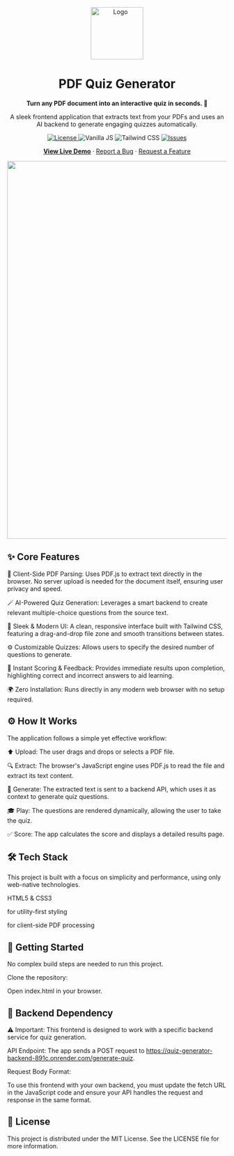 <div align="center">
<img src="" alt="Logo" width="120" />
<h1>PDF Quiz Generator</h1>
<p>
<strong>Turn any PDF document into an interactive quiz in seconds. 🚀</strong>
</p>
<p>
A sleek frontend application that extracts text from your PDFs and uses an AI backend to generate engaging quizzes automatically.
</p>

<p>
<a href="">
<img src="" alt="License">
</a>
<img src="" alt="Vanilla JS">
<img src="" alt="Tailwind CSS">
<a href="">
<img src="" alt="Issues">
</a>
</p>

<p>
<strong><a href="">View Live Demo</a></strong>
·
<a href="">Report a Bug</a>
·
<a href="">Request a Feature</a>
</p>
</div>

<div align="center">


<img width="1917" height="867" alt="image" src="https://github.com/user-attachments/assets/39ed3bca-1dfa-4434-91ef-0de8427fcbac" />


</div>

## ✨ Core Features
📄 Client-Side PDF Parsing: Uses PDF.js to extract text directly in the browser. No server upload is needed for the document itself, ensuring user privacy and speed.

🪄 AI-Powered Quiz Generation: Leverages a smart backend to create relevant multiple-choice questions from the source text.

🎨 Sleek & Modern UI: A clean, responsive interface built with Tailwind CSS, featuring a drag-and-drop file zone and smooth transitions between states.

⚙️ Customizable Quizzes: Allows users to specify the desired number of questions to generate.

💯 Instant Scoring & Feedback: Provides immediate results upon completion, highlighting correct and incorrect answers to aid learning.

🌍 Zero Installation: Runs directly in any modern web browser with no setup required.

## ⚙️ How It Works
The application follows a simple yet effective workflow:

⬆️ Upload: The user drags and drops or selects a PDF file.

🔍 Extract: The browser's JavaScript engine uses PDF.js to read the file and extract its text content.

🧠 Generate: The extracted text is sent to a backend API, which uses it as context to generate quiz questions.

🎓 Play: The questions are rendered dynamically, allowing the user to take the quiz.

✅ Score: The app calculates the score and displays a detailed results page.

## 🛠️ Tech Stack
This project is built with a focus on simplicity and performance, using only web-native technologies.

HTML5 & CSS3

 for utility-first styling

 for client-side PDF processing

## 🚀 Getting Started
No complex build steps are needed to run this project.

Clone the repository:

Open index.html in your browser.

## 🔌 Backend Dependency
⚠️ Important: This frontend is designed to work with a specific backend service for quiz generation.

API Endpoint: The app sends a POST request to https://quiz-generator-backend-891c.onrender.com/generate-quiz.

Request Body Format:

To use this frontend with your own backend, you must update the fetch URL in the JavaScript code and ensure your API handles the request and response in the same format.

## 📄 License
This project is distributed under the MIT License. See the LICENSE file for more information.
